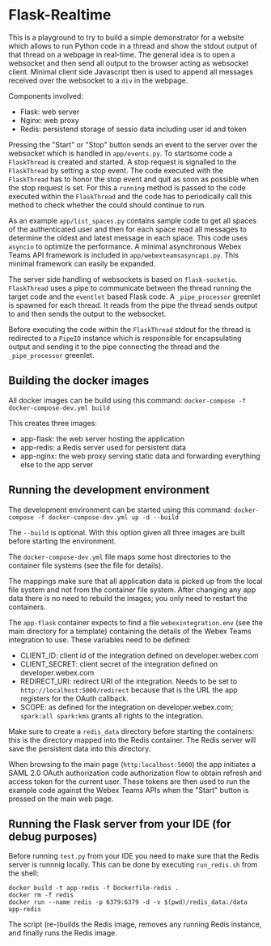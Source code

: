 # Flask-Realtime

This is a playground to try to build a simple demonstrator for a website which allows to 
run Python code in a thread and show the stdout output of that thread
on a webpage in real-time. The general idea is to open a websocket and then
send all output to the browser acting as websocket client. Minimal client side
Javascript tben is used to append all messages received over the websocket to 
a `div` in the webpage.

Components involved:
* Flask: web server
* Nginx: web proxy
* Redis: persistend storage of sessio data including user id and token

Pressing the "Start" or "Stop" button sends an event to the server over
the websocket which is handled in `app/events.py`. To startsome code a `FlaskThread`
is created and started. A stop request is signalled to the `FlaskThread` by setting
a stop event. The code executed with the `FlaskThread` has to honor the
stop event and quit as soon as possible when the stop request is set. 
For this a `running` method is passed to the code executed within the
`FlaskThread` and the code has to periodically call this method to check
whether the could should continue to run. 

As an example `app/list_spaces.py`
contains sample code to get all spaces of the authenticated user and then
for each space read all messages to determine the oldest and latest message
in each space. This code uses `asyncio` to optimize the performance. A
minimal asynchronous Webex Teams API framework is included in 
`app/webexteamsasyncapi.py`. This minimal framework can easily be expanded.

The server side handling of websockets is based on `flask-socketio`. `FlaskThread`
uses a pipe to communicate between the thread running the target code and the 
`eventlet` based Flask code. A `_pipe_processor` greenlet is spawned for each thread. 
It reads from the pipe the thread sends output to and then sends the output
to the websocket.

Before executing the code within the `FlaskThread` stdout for the thread is redirected 
to a `PipeIO` instance which is responsible for encapsulating output and
sending it to the pipe connecting the thread and the `_pipe_processor` 
greenlet.

## Building the docker images

All docker images can be build using this command:
`docker-compose -f docker-compose-dev.yml build`

This creates three images:
* app-flask: the web server hosting the application
* app-redis: a Redis server used for persistent data
* app-nginx: the web proxy serving static data and forwarding everything else to the app server

## Running the development environment

The development environment can be started using this command:
`docker-compose -f docker-compose-dev.yml up -d --build`

The `--build` is optional. With this option given all three images are built before starting the environment.

The `docker-compose-dev.yml` file maps some host directories to the container file systems 
(see the file for details).

The mappings make sure that all application data is picked up from the local file system and
not from the container file system. After changing any app data there is no need to rebuild the images; 
you only need to restart the containers.

The `app-flask` container expects to find a file `webexintegration.env` (see the main
directory for a template) containing the details of the Webex Teams integration to use.
These variables need to be defined:
* CLIENT_ID: client id of the integration defined on developer.webex.com
* CLIENT_SECRET:  client secret of the integration defined on developer.webex.com
* REDIRECT_URI: redirect URI of the integration. Needs to be set to
`http://localhost:5000/redirect` because that is the URL the app
registers for the OAuth callback.
* SCOPE: as defined for the integration on developer.webex.com; `spark:all spark:kms`
grants all rights to the integration.

Make sure to create a `redis_data` directory before starting the containers: this is
the directory mapped into the Redis container. The Redis server will save the persistent
data into this directory.

When browsing to the main page (`http:localhost:5000`) the app initiates
a SAML 2.0 OAuth authorization code authorization flow to obtain refresh 
and access token for the current user. These tokens are then used to run
the example code against the Webex Teams APIs when the "Start" button is
pressed on the main web page.

## Running the Flask server from your IDE (for debug purposes)

Before running `test.py` from your IDE you need to make sure that the
Redis server is runnnig locally. This can be done by executing 
`run_redis.sh` from the shell:  
```#!/bin/sh
docker build -t app-redis -f Dockerfile-redis .
docker rm -f redis
docker run --name redis -p 6379:6379 -d -v $(pwd)/redis_data:/data app-redis
```

The script (re-)builds the Redis image, removes any running Redis 
instance, and finally runs the Redis image.